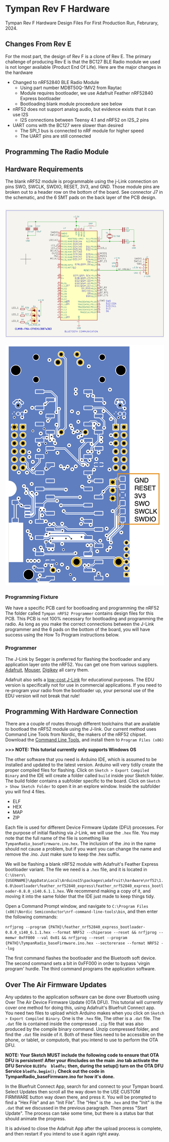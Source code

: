 # Tympan Rev F Hardware
Tympan Rev F Hardware Design Files For First Production Run, Februrary, 2024.

## Changes From Rev E
For the most part, the design of Rev F is a clone of Rev E. The primary challenge of producing Rev E is that the BC127 BLE Radio module we used is not longer available (Product End Of Life). Here are the major changes in the hardware

- Changed to nRF52840 BLE Radio Module
	- Using part number MDBT50Q-1MV2 from Raytac
	- Module requires bootloader, we use Adafruit Feather nRF52840 Express bootloader
	- Bootloading blank module proceedure see below
- nRF52 does not support analog audio, but evidence exists that it can use I2S
	- I2S connections between Teensy 4.1 and nRF52 on I2S_2 pins
- UART coms with the BC127 were slower than desired
	- The SPI_1 bus is connected to nRF module for higher speed
	- The UART pins are still connected


## Programming The Radio Module
## Hardware Requirements

The blank nRF52 module is programmable using the j-Link connection on pins SWO, SWCLK, SWDIO, RESET, 3V3, and GND. Those module pins are broken out to a header row on the bottom of the board. See connector J7 in the schematic, and the 6 SMT pads on the back layer of the PCB design.

![nRF52 shematic](assets/nRF52_schem.png)
-
![J-Link Pads](assets/Rev_E_Bottom.png)

### Programming Fixture

We have a specific PCB card for bootloading and programming the nRF52 The folder called `Tympan nRF52 Programmer` contains design files for this PCB. This PCB is not 100% necessary for bootloading and programming the radio. As long as you make the correct connections between the J-Link programmer and the 6 pads on the bottom of the board, you will have success using the How To Program instructions below.

### Programmer

The J-Link by Segger is preferred for flashing the bootloader and any application layer onto the nRF52. You can get one from various suppliers. [Adafruit](https://www.adafruit.com/product/2209), [Mouser](https://www.mouser.com/ProductDetail/Segger-Microcontroller/8.08.00?qs=jA5Ki6243on%2Fr15wFqMuRQ%3D%3D), [Digikey](https://www.digikey.com/en/products/detail/segger-microcontroller-systems/8-08-28/4476087) all carry them.

Adafruit also sells a [low-cost J-Link](https://www.adafruit.com/product/3571) for educational purposes. The EDU version is specifically not for use in commercial applications. If you need to re-program your radio from the bootloader up, your personal use of the EDU version will not break that rule!

## Programming With Hardware Connection

There are a couple of routes through different toolchains that are available to bootload the nRF52 module using the J-link. Our current method uses Command Line Tools from Nordic, the makers of the nRF52 chipset. Download the [Command Line Tools](https://www.nordicsemi.com/Products/Development-tools/nrf-command-line-tools/download), and install them to `Program Files (x86)`

**>>> NOTE: This tutorial currently only supports Windows OS**

The other software that you need is Arduino IDE, which is assumed to be installed and updated to the latest version. Arduino will very tidily create the proper compiled files for flashing. Click on `Sketch > Export Compiled Binary` and the IDE will create a folder called `build` inside your Sketch folder. The build folder contains a subfolder specific to the board. Click on `Sketch > Show Sketch Folder` to open it in an explore window. Inside the subfolder you will find 4 files.

- ELF
- HEX
- MAP
- ZIP

Each file is used for different Device Firmware Update (DFU) processes. For the purpose of initial flashing via J-Link, we will use the `.hex` file. You may note that the full name of the file is something like `TympanRadio_baseFirmware.ino.hex`. The inclusion of the .ino in the name should not cause a problem, but if you want you can change the name and remove the .ino. Just make sure to keep the .hex suffix.

We will be flashing a blank nRF52 module with Adafruit's Feather Express bootloader variant. The file we need is a `.hex` file, and it is located in `C:\Users\{USERNAME}\AppData\Local\Arduino15\packages\adafruit\hardware\nrf52\1.6.0\bootloader\feather_nrf52840_express\feather_nrf52840_express_bootloader-0.8.0_s140.6.1.1.hex`. We recommend making a copy of it, and moving it into the same folder that the IDE just made to keep things tidy.

Open a Command Prompt window, and navigate to `C:\Program Files (x86)\Nordic Semiconductor\nrf-command-line-tools\bin`, and then enter the following commands:

`nrfjprog --program {PATH}\feather_nrf52840_express_bootloader-0.8.0_s140_6.1.1.hex --format NRF52 --chiperase --reset && nrfjprog --memwr 0xFF000 --val 0x01 && nrfjprog --reset --program {PATH}\TympanRadio_baseFirmware.ino.hex --sectorerase --format NRF52 --log`

The first command flashes the bootloader and the Bluetooth soft device. The second command sets a bit in 0xFF000 in order to bypass 'virgin program' hurdle. The third command programs the application software. 

## Over The Air Firmware Updates
Any updates to the application software can be done over Bluetooth using Over The Air Device Firmware Update (OTA DFU). This tutorial will currently cover one method for doing this, using Adafruit's Bluefruit Connect app. You need two files to upload which Arduino makes when you click on `Sketch > Export Compiled Binary`. One is the `.hex` file, The other is a `.dat` file. The `.dat` file is contained inside the compressed `.zip` file that was also produced by the compile binary command. Unzip compressed folder, and find the `.dat` file inside of it. Both of these files need to be accessible on the phone, or tablet, or computorb, that you intend to use to perform the OTA DFU.

**NOTE: Your Sketch MUST include the following code to ensure that OTA DFU is persistent!
After your #includes on the main .ino tab activate the DFU Service
`BLEDfu  bledfu;`
then, during the setup() turn on the OTA DFU Service
`bledfu.begin();` Check out the code in TympanRadio_baseFirmware.ino for how it's done.**

In the Bluefruit Connect App, search for and connect to your Tympan board. Select Updates then scroll all the way down to the USE CUSTOM FIRMWARE button way down there, and press it. You will be prompted to find a "Hex File" and an "Init File". The "Hex" is the `.hex` and the "Init" is the `.dat` that we discussed in the previous paragraph. Then press "Start Update". The process can take some time, but there is a status bar that should animate the progress. 

It is advised to close the Adafruit App after the upload process is complete, and then restart if you intend to use it again right away.

